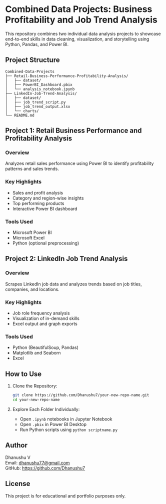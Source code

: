# Combined Data Projects: Business Profitability and Job Trend Analysis

This repository combines two individual data analysis projects to showcase end-to-end skills in data cleaning, visualization, and storytelling using Python, Pandas, and Power BI.

## Project Structure

```
Combined-Data-Projects
├── Retail-Business-Performance-Profitability-Analysis/
│   ├── dataset/
│   ├── PowerBI_Dashboard.pbix
│   └── analysis_notebook.ipynb
├── LinkedIn-Job-Trend-Analysis/
│   ├── dataset/
│   ├── job_trend_script.py
│   ├── job_trend_output.xlsx
│   └── charts/
└── README.md
```

## Project 1: Retail Business Performance and Profitability Analysis

### Overview
Analyzes retail sales performance using Power BI to identify profitability patterns and sales trends.

### Key Highlights
- Sales and profit analysis
- Category and region-wise insights
- Top performing products
- Interactive Power BI dashboard

### Tools Used
- Microsoft Power BI
- Microsoft Excel
- Python (optional preprocessing)

## Project 2: LinkedIn Job Trend Analysis

### Overview
Scrapes LinkedIn job data and analyzes trends based on job titles, companies, and locations.

### Key Highlights
- Job role frequency analysis
- Visualization of in-demand skills
- Excel output and graph exports

### Tools Used
- Python (BeautifulSoup, Pandas)
- Matplotlib and Seaborn
- Excel

## How to Use

1. Clone the Repository:
   ```bash
   git clone https://github.com/Dhanushu7/your-new-repo-name.git
   cd your-new-repo-name
   ```

2. Explore Each Folder Individually:
   - Open `.ipynb` notebooks in Jupyter Notebook
   - Open `.pbix` in Power BI Desktop
   - Run Python scripts using `python scriptname.py`

## Author

Dhanushu V  
Email: dhanushu77@gmail.com  
GitHub: https://github.com/Dhanushu7

## License

This project is for educational and portfolio purposes only.
